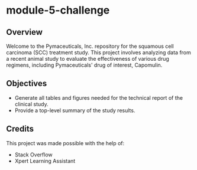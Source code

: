 # module-5-challenge
## Overview
Welcome to the Pymaceuticals, Inc. repository for the squamous cell carcinoma (SCC) treatment study. This project involves analyzing data from a recent animal study to evaluate the effectiveness of various drug regimens, including Pymaceuticals' drug of interest, Capomulin.
## Objectives
- Generate all tables and figures needed for the technical report of the clinical study.
- Provide a top-level summary of the study results.
## Credits
This project was made possible with the help of:
- Stack Overflow
- Xpert Learning Assistant

